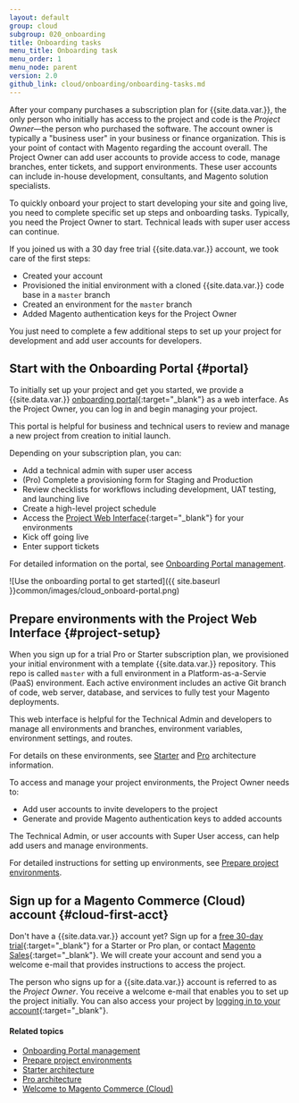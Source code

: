 ```yaml
---
layout: default
group: cloud
subgroup: 020_onboarding
title: Onboarding tasks
menu_title: Onboarding task
menu_order: 1
menu_node: parent
version: 2.0
github_link: cloud/onboarding/onboarding-tasks.md
---
```


After your company purchases a subscription plan for {{site.data.var.<ece>}}, the only person who initially has access to the project and code is the *Project Owner*&mdash;the person who purchased the software. The account owner is typically a "business user" in your business or finance organization. This is your point of contact with Magento regarding the account overall. The Project Owner can add user accounts to provide access to code, manage branches, enter tickets, and support environments. These user accounts can include in-house development, consultants, and Magento solution specialists.

To quickly onboard your project to start developing your site and going live, you need to complete specific set up steps and onboarding tasks. Typically, you need the Project Owner to start. Technical leads with super user access can continue.

<div class="bs-callout bs-callout-info" id="info" markdown="1">
If you joined us with a 30 day free trial {{site.data.var.<ece>}} account, we took care of the first steps:

* Created your account
* Provisioned the initial environment with a cloned {{site.data.var.<ece>}} code base in a `master` branch
* Created an environment for the `master` branch
* Added Magento authentication keys for the Project Owner
</div>

You just need to complete a few additional steps to set up your project for development and add user accounts for developers.

## Start with the Onboarding Portal {#portal}
To initially set up your project and get you started, we provide a {{site.data.var.<ece>}} [onboarding portal](http://cloud.magento.com){:target="_blank"} as a web interface. As the Project Owner, you can log in and begin managing your project.

This portal is helpful for business and technical users to review and manage a new project from creation to initial launch.

Depending on your subscription plan, you can:

* Add a technical admin with super user access
* (Pro) Complete a provisioning form for Staging and Production
* Review checklists for workflows including development, UAT testing, and launching live
* Create a high-level project schedule
* Access the [Project Web Interface](https://accounts.magento.cloud){:target="_blank"} for your environments
* Kick off going live
* Enter support tickets

For detailed information on the portal, see [Onboarding Portal management]({{page.baseurl}}cloud/onboarding/onboarding-portal.html).

![Use the onboarding portal to get started]({{ site.baseurl }}common/images/cloud_onboard-portal.png)

## Prepare environments with the Project Web Interface {#project-setup}
When you sign up for a trial Pro or Starter subscription plan, we provisioned your initial environment with a template {{site.data.var.<ece>}} repository. This repo is called `master` with a full environment in a Platform-as-a-Servie (PaaS) environment. Each active environment includes an active Git branch of code, web server, database, and services to fully test your Magento deployments.

This web interface is helpful for the Technical Admin and developers to manage all environments and branches, environment variables, environment settings, and routes.

For details on these environments, see [Starter]({{page.baseurl}}cloud/basic-information/starter-architecture.html) and [Pro]({{page.baseurl}}cloud/reference/discover-arch.html) architecture information.

To access and manage your project environments, the Project Owner needs to:
* Add user accounts to invite developers to the project
* Generate and provide Magento authentication keys to added accounts

The Technical Admin, or user accounts with Super User access, can help add users and manage environments.

For detailed instructions for setting up environments, see [Prepare project environments]({{page.baseurl}}cloud/before/before-project-owner.html).

## Sign up for a Magento Commerce (Cloud) account {#cloud-first-acct}
Don't have a {{site.data.var.<ece>}} account yet? Sign up for a [free 30-day trial](https://magento.com/trial){:target="_blank"} for a Starter or Pro plan, or contact [Magento Sales](https://magento.com/explore/contact-sales){:target="_blank"}. We will create your account and send you a welcome e-mail that provides instructions to access the project.

The person who signs up for a {{site.data.var.<ece>}} account is referred to as the _Project Owner_. You receive a welcome e-mail that enables you to set up the project initially. You can also access your project by [logging in to your account](https://accounts.magento.cloud){:target="_blank"}.

#### Related topics
* [Onboarding Portal management]({{page.baseurl}}cloud/onboarding/onboarding-portal.html)
* [Prepare project environments]({{page.baseurl}}cloud/before/before-project-owner.html)
* [Starter architecture]({{page.baseurl}}cloud/basic-information/starter-architecture.html)
* [Pro architecture]({{page.baseurl}}cloud/reference/discover-arch.html)
* [Welcome to Magento Commerce (Cloud)]({{page.baseurl}}cloud/bk-cloud.html)
